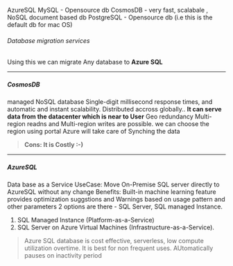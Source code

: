 AzureSQL
MySQL - Opensource db
CosmosDB - very fast, scalabale , NoSQL document based db
PostgreSQL - Opensource db (i.e this is the default db for mac OS)

###### Database  migration services
Using this we can migrate Any database to **Azure SQL**

---
##### CosmosDB
managed NoSQL database
Single-digit millisecond response times, and automatic and instant scalability.
Distributed accross globally.. **It can serve data from the datacenter which is near to User**
Geo redundancy
Multi-region readns and Multi-region writes are possible. we can choose the region using portal
Azure will take care of Synching the data
>**Cons: It is Costly :-)**

---


##### AzureSQL
Data base as a Service
UseCase: Move On-Premise SQL server directly to AzureSQL without any change
Benefits: Built-in machine learning feature provides optimization suggstions and Warnings based on usage pattern and other parameters
2 options are there - SQL Server, SQL managed Instance.
1. SQL Managed Instance (Platform-as-a-Service)
2. SQL Server on Azure Virtual Machines (Infrastructure-as-a-Service).

> Azure SQL database is cost effective, serverless, low compute utilization overtime. It is best for non frequent uses. AUtomatically pauses on inactivity period
